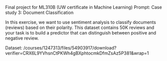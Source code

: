 Final project for ML310B (UW certificate in Machine Learning)
Prompt:
Case study 3: Document Classification

In this exercise, we want to use sentiment analysis to classify documents (reviews) based on their polarity. This dataset contains 50K reviews and your task is to build a predictor that can distinguish between positive and negative review.

Dataset: /courses/1247313/files/54903917/download?verifier=CRX6L9YVhsnCtPKWh4gBXphtocmkDfmZsAz5P381&wrap=1

 